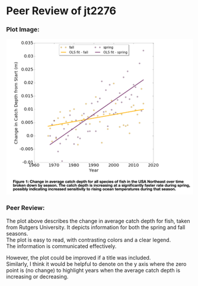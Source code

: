 # Peer Review of jt2276

### Plot Image:

![Screenshot 1: plot image](/HW7_jt2276/jt2276_plot_image.png)

### Peer Review:

The plot above describes the change in average catch depth for fish, taken from Rutgers University. 
It depicts information for both the spring and fall seasons.  
The plot is easy to read, with contrasting colors and a clear legend.  
The information is communicated effectively.

However, the plot could be improved if a title was included.  
Similarly, I think it would be helpful to denote on the y axis where the zero point is (no change) to highlight years when the 
average catch depth is increasing or decreasing.  
